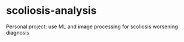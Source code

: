 # scoliosis-analysis
Personal project: use ML and image processing for scoliosis worsening diagnosis
